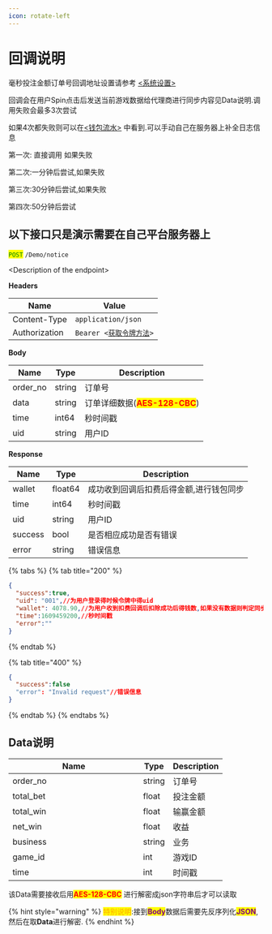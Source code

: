 ```yaml
---
icon: rotate-left
---
```


# 回调说明

毫秒投注金额订单号回调地址设置请参考 [<系统设置>](../hou-tai-shi-yong-shou-ce/xi-tong-she-zhi.md)

回调会在用户Spin点击后发送当前游戏数据给代理商进行同步内容见Data说明.调用失败会最多3次尝试

如果4次都失败则可以在[<钱包流水>](../hou-tai-shi-yong-shou-ce/ri-zhi-qian-bao-liu-shui.md) 中看到.可以手动自己在服务器上补全日志信息

第一次: 直接调用 如果失败

第二次:一分钟后尝试,如果失败

第三次:30分钟后尝试,如果失败

第四次:50分钟后尝试

## 以下接口只是演示需要在自己平台服务器上

<mark style="color:green;">`POST`</mark> `/Demo/notice`

\<Description of the endpoint>

**Headers**

| Name          | Value                                            |
| ------------- | ------------------------------------------------ |
| Content-Type  | `application/json`                               |
| Authorization | `Bearer <`[`获取令牌方法`](ling-pai-chuang-jian.md)`>` |

**Body**

| Name      | Type   | Description                                             |
| --------- | ------ | ------------------------------------------------------- |
| order\_no | string | 订单号                                                     |
| data      | string | 订单详细数据(<mark style="color:red;">**AES-128-CBC**</mark>) |
| time      | int64  | 秒时间戳                                                    |
| uid       | string | 用户ID                                                    |

**Response**

| Name    | Type    | Description          |
| ------- | ------- | -------------------- |
| wallet  | float64 | 成功收到回调后扣费后得金额,进行钱包同步 |
| time    | int64   | 秒时间戳                 |
| uid     | string  | 用户ID                 |
| success | bool    | 是否相应成功是否有错误          |
| error   | string  | 错误信息                 |

{% tabs %}
{% tab title="200" %}
```json
{
  "success":true,
  "uid": "001",//为用户登录得时候令牌中得uid
  "wallet": 4078.90,//为用户收到扣费回调后扣除成功后得钱数,如果没有数据则判定同步失败
  "time":1609459200,//秒时间戳
  "error":""
}
```
{% endtab %}

{% tab title="400" %}
```json
{
  "success":false
  "error": "Invalid request"//错误信息
}
```
{% endtab %}
{% endtabs %}

## Data说明

<table><thead><tr><th width="242">Name</th><th>Type</th><th>Description</th></tr></thead><tbody><tr><td>order_no</td><td>string</td><td>订单号</td></tr><tr><td>total_bet</td><td>float</td><td>投注金额</td></tr><tr><td>total_win</td><td>float</td><td>输赢金额</td></tr><tr><td>net_win</td><td>float</td><td>收益</td></tr><tr><td>business</td><td>string</td><td>业务</td></tr><tr><td>game_id</td><td>int</td><td>游戏ID</td></tr><tr><td>time</td><td>int</td><td>时间戳</td></tr></tbody></table>

该Data需要接收后用<mark style="color:red;">**AES-128-CBC**</mark> 进行解密成json字符串后才可以读取

{% hint style="warning" %}
<mark style="color:orange;">特别说明</mark>:接到<mark style="color:purple;">**Body**</mark>数据后需要先反序列化<mark style="color:purple;">**JSON**</mark>,然后在取**Data**进行解密.
{% endhint %}
